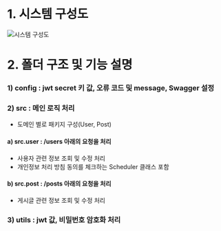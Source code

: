 # 1. 시스템 구성도
![시스템 구성도](https://user-images.githubusercontent.com/69112154/183280976-a14119f5-ecce-4772-8074-cd92e27f4305.jpg)
# 2. 폴더 구조 및 기능 설명
### 1) config : jwt secret 키 값, 오류 코드 및 message, Swagger 설정
### 2) src : 메인 로직 처리
- 도메인 별로 패키지 구성(User, Post)
#### a) src.user : /users 아래의 요청을 처리
- 사용자 관련 정보 조회 및 수정 처리
- 개인정보 처리 방침 동의를 체크하는 Scheduler 클래스 포함
#### b) src.post : /posts 아래의 요청을 처리
- 게시글 관련 정보 조회 및 수정 처리
### 3) utils : jwt 값, 비밀번호 암호화 처리
